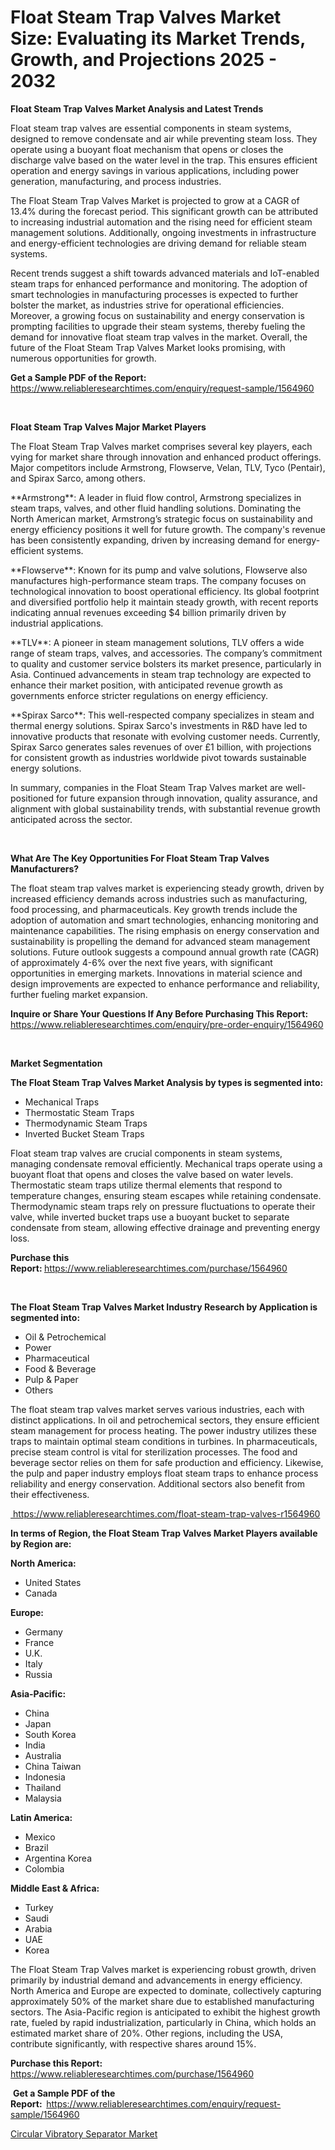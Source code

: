 <p><h1>Float Steam Trap Valves Market Size: Evaluating its Market Trends, Growth, and Projections 2025 - 2032</h1></p><p><strong>Float Steam Trap Valves Market Analysis and Latest Trends</strong></p>
<p><p>Float steam trap valves are essential components in steam systems, designed to remove condensate and air while preventing steam loss. They operate using a buoyant float mechanism that opens or closes the discharge valve based on the water level in the trap. This ensures efficient operation and energy savings in various applications, including power generation, manufacturing, and process industries.</p><p>The Float Steam Trap Valves Market is projected to grow at a CAGR of 13.4% during the forecast period. This significant growth can be attributed to increasing industrial automation and the rising need for efficient steam management solutions. Additionally, ongoing investments in infrastructure and energy-efficient technologies are driving demand for reliable steam systems.</p><p>Recent trends suggest a shift towards advanced materials and IoT-enabled steam traps for enhanced performance and monitoring. The adoption of smart technologies in manufacturing processes is expected to further bolster the market, as industries strive for operational efficiencies. Moreover, a growing focus on sustainability and energy conservation is prompting facilities to upgrade their steam systems, thereby fueling the demand for innovative float steam trap valves in the market. Overall, the future of the Float Steam Trap Valves Market looks promising, with numerous opportunities for growth.</p></p>
<p><strong>Get a Sample PDF of the Report:&nbsp;</strong> <a href="https://www.reliableresearchtimes.com/enquiry/request-sample/1564960?utm_campaign=2643&utm_medium=2&utm_source=Github&utm_content=ia&utm_term=11042025&utm_id=float-steam-trap-valves">https://www.reliableresearchtimes.com/enquiry/request-sample/1564960</a></p>
<p>&nbsp;</p>
<p><strong>Float Steam Trap Valves Major Market Players</strong></p>
<p><p>The Float Steam Trap Valves market comprises several key players, each vying for market share through innovation and enhanced product offerings. Major competitors include Armstrong, Flowserve, Velan, TLV, Tyco (Pentair), and Spirax Sarco, among others.</p><p>**Armstrong**: A leader in fluid flow control, Armstrong specializes in steam traps, valves, and other fluid handling solutions. Dominating the North American market, Armstrong’s strategic focus on sustainability and energy efficiency positions it well for future growth. The company's revenue has been consistently expanding, driven by increasing demand for energy-efficient systems.</p><p>**Flowserve**: Known for its pump and valve solutions, Flowserve also manufactures high-performance steam traps. The company focuses on technological innovation to boost operational efficiency. Its global footprint and diversified portfolio help it maintain steady growth, with recent reports indicating annual revenues exceeding $4 billion primarily driven by industrial applications.</p><p>**TLV**: A pioneer in steam management solutions, TLV offers a wide range of steam traps, valves, and accessories. The company’s commitment to quality and customer service bolsters its market presence, particularly in Asia. Continued advancements in steam trap technology are expected to enhance their market position, with anticipated revenue growth as governments enforce stricter regulations on energy efficiency.</p><p>**Spirax Sarco**: This well-respected company specializes in steam and thermal energy solutions. Spirax Sarco's investments in R&D have led to innovative products that resonate with evolving customer needs. Currently, Spirax Sarco generates sales revenues of over £1 billion, with projections for consistent growth as industries worldwide pivot towards sustainable energy solutions.</p><p>In summary, companies in the Float Steam Trap Valves market are well-positioned for future expansion through innovation, quality assurance, and alignment with global sustainability trends, with substantial revenue growth anticipated across the sector.</p></p>
<p>&nbsp;</p>
<p><strong>What Are The Key Opportunities For Float Steam Trap Valves Manufacturers?</strong></p>
<p><p>The float steam trap valves market is experiencing steady growth, driven by increased efficiency demands across industries such as manufacturing, food processing, and pharmaceuticals. Key growth trends include the adoption of automation and smart technologies, enhancing monitoring and maintenance capabilities. The rising emphasis on energy conservation and sustainability is propelling the demand for advanced steam management solutions. Future outlook suggests a compound annual growth rate (CAGR) of approximately 4-6% over the next five years, with significant opportunities in emerging markets. Innovations in material science and design improvements are expected to enhance performance and reliability, further fueling market expansion.</p></p>
<p><strong>Inquire or Share Your Questions If Any Before Purchasing This Report:</strong> <a href="https://www.reliableresearchtimes.com/enquiry/pre-order-enquiry/1564960?utm_campaign=2643&utm_medium=2&utm_source=Github&utm_content=ia&utm_term=11042025&utm_id=float-steam-trap-valves">https://www.reliableresearchtimes.com/enquiry/pre-order-enquiry/1564960</a></p>
<p>&nbsp;</p>
<p><strong>Market Segmentation</strong></p>
<p><strong>The Float Steam Trap Valves Market Analysis by types is segmented into:</strong></p>
<p><ul><li>Mechanical Traps</li><li>Thermostatic Steam Traps</li><li>Thermodynamic Steam Traps</li><li>Inverted Bucket Steam Traps</li></ul></p>
<p><p>Float steam trap valves are crucial components in steam systems, managing condensate removal efficiently. Mechanical traps operate using a buoyant float that opens and closes the valve based on water levels. Thermostatic steam traps utilize thermal elements that respond to temperature changes, ensuring steam escapes while retaining condensate. Thermodynamic steam traps rely on pressure fluctuations to operate their valve, while inverted bucket traps use a buoyant bucket to separate condensate from steam, allowing effective drainage and preventing energy loss.</p></p>
<p><strong>Purchase this Report:&nbsp;</strong><a href="https://www.reliableresearchtimes.com/purchase/1564960?utm_campaign=2643&utm_medium=2&utm_source=Github&utm_content=ia&utm_term=11042025&utm_id=float-steam-trap-valves">https://www.reliableresearchtimes.com/purchase/1564960</a></p>
<p>&nbsp;</p>
<p><strong>The Float Steam Trap Valves Market Industry Research by Application is segmented into:</strong></p>
<p><ul><li>Oil & Petrochemical</li><li>Power</li><li>Pharmaceutical</li><li>Food & Beverage</li><li>Pulp & Paper</li><li>Others</li></ul></p>
<p><p>The float steam trap valves market serves various industries, each with distinct applications. In oil and petrochemical sectors, they ensure efficient steam management for process heating. The power industry utilizes these traps to maintain optimal steam conditions in turbines. In pharmaceuticals, precise steam control is vital for sterilization processes. The food and beverage sector relies on them for safe production and efficiency. Likewise, the pulp and paper industry employs float steam traps to enhance process reliability and energy conservation. Additional sectors also benefit from their effectiveness.</p></p>
<p><a href="https://www.reliableresearchtimes.com/float-steam-trap-valves-r1564960?utm_campaign=2643&utm_medium=2&utm_source=Github&utm_content=ia&utm_term=11042025&utm_id=float-steam-trap-valves">&nbsp;https://www.reliableresearchtimes.com/float-steam-trap-valves-r1564960</a></p>
<p><strong>In terms of Region, the Float Steam Trap Valves Market Players available by Region are:</strong></p>
<p>
    <p> <strong> North America: </strong>
        <ul>
            <li>United States</li>
            <li>Canada</li>
        </ul>
        </p> 
    <p> <strong> Europe: </strong>
        <ul>
            <li>Germany</li>
            <li>France</li>
            <li>U.K.</li>
            <li>Italy</li>
            <li>Russia</li>
        </ul>
        </p> 
    <p> <strong> Asia-Pacific: </strong>
        <ul>
            <li>China</li>
            <li>Japan</li>
            <li>South Korea</li>
            <li>India</li>
            <li>Australia</li>
            <li>China Taiwan</li>
            <li>Indonesia</li>
            <li>Thailand</li>
            <li>Malaysia</li>
        </ul>
        </p> 
    <p> <strong> Latin America: </strong>
        <ul>
            <li>Mexico</li>
            <li>Brazil</li>
            <li>Argentina Korea</li>
            <li>Colombia</li>
        </ul>
        </p> 
    <p> <strong> Middle East & Africa: </strong>
        <ul>
            <li>Turkey</li>
            <li>Saudi</li>
            <li>Arabia</li>
            <li>UAE</li>
            <li>Korea</li>
        </ul>
    </p>
    </p>
<p><p>The Float Steam Trap Valves market is experiencing robust growth, driven primarily by industrial demand and advancements in energy efficiency. North America and Europe are expected to dominate, collectively capturing approximately 50% of the market share due to established manufacturing sectors. The Asia-Pacific region is anticipated to exhibit the highest growth rate, fueled by rapid industrialization, particularly in China, which holds an estimated market share of 20%. Other regions, including the USA, contribute significantly, with respective shares around 15%.</p></p>
<p><strong>Purchase this Report: </strong><a href="https://www.reliableresearchtimes.com/purchase/1564960?utm_campaign=2643&utm_medium=2&utm_source=Github&utm_content=ia&utm_term=11042025&utm_id=float-steam-trap-valves">https://www.reliableresearchtimes.com/purchase/1564960</a></p>
<p>&nbsp;<strong>Get a Sample PDF of the Report:&nbsp;&nbsp;</strong><a href="https://www.reliableresearchtimes.com/enquiry/request-sample/1564960?utm_campaign=2643&utm_medium=2&utm_source=Github&utm_content=ia&utm_term=11042025&utm_id=float-steam-trap-valves">https://www.reliableresearchtimes.com/enquiry/request-sample/1564960</a></p>
<p><strong></strong></p>
<p><p><a href="https://github.com/ogbadujonito22/Market-Research-Report-List-1/blob/main/circular-vibratory-separator-market.md?utm_campaign=2643&utm_medium=2&utm_source=Github&utm_content=ia&utm_term=11042025&utm_id=float-steam-trap-valves">Circular Vibratory Separator Market</a></p></p>